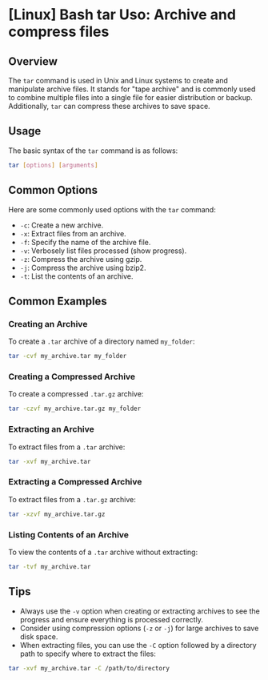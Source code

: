 # [Linux] Bash tar Uso: Archive and compress files

## Overview
The `tar` command is used in Unix and Linux systems to create and manipulate archive files. It stands for "tape archive" and is commonly used to combine multiple files into a single file for easier distribution or backup. Additionally, `tar` can compress these archives to save space.

## Usage
The basic syntax of the `tar` command is as follows:

```bash
tar [options] [arguments]
```

## Common Options
Here are some commonly used options with the `tar` command:

- `-c`: Create a new archive.
- `-x`: Extract files from an archive.
- `-f`: Specify the name of the archive file.
- `-v`: Verbosely list files processed (show progress).
- `-z`: Compress the archive using gzip.
- `-j`: Compress the archive using bzip2.
- `-t`: List the contents of an archive.

## Common Examples

### Creating an Archive
To create a `.tar` archive of a directory named `my_folder`:

```bash
tar -cvf my_archive.tar my_folder
```

### Creating a Compressed Archive
To create a compressed `.tar.gz` archive:

```bash
tar -czvf my_archive.tar.gz my_folder
```

### Extracting an Archive
To extract files from a `.tar` archive:

```bash
tar -xvf my_archive.tar
```

### Extracting a Compressed Archive
To extract files from a `.tar.gz` archive:

```bash
tar -xzvf my_archive.tar.gz
```

### Listing Contents of an Archive
To view the contents of a `.tar` archive without extracting:

```bash
tar -tvf my_archive.tar
```

## Tips
- Always use the `-v` option when creating or extracting archives to see the progress and ensure everything is processed correctly.
- Consider using compression options (`-z` or `-j`) for large archives to save disk space.
- When extracting files, you can use the `-C` option followed by a directory path to specify where to extract the files:

```bash
tar -xvf my_archive.tar -C /path/to/directory
```